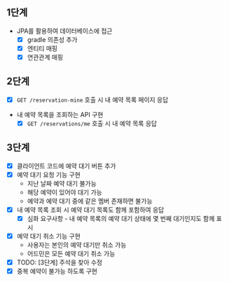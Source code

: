 ## 1단계

- JPA를 활용하여 데이터베이스에 접근
    - [x] gradle 의존성 추가
    - [x] 엔티티 매핑
    - [x] 연관관계 매핑

## 2단계

- [x] `GET /reservation-mine` 호출 시 내 예약 목록 페이지 응답
- 내 예약 목록을 조회하는 API 구현
    - [x] `GET /reservations/me` 호출 시 내 예약 목록 응답  

## 3단계

- [x] 클라이언트 코드에 예약 대기 버튼 추가
- [x] 예약 대기 요청 기능 구현
  - 지난 날짜 예약 대기 불가능
  - 해당 예약이 있어야 대기 가능
  - 예약과 예약 대기 중에 같은 멤버 존재하면 불가능
- [x] 내 예약 목록 조회 시 예약 대기 목록도 함께 포함하여 응답
  - [x] 심화 요구사항 - 내 예약 목록의 예약 대기 상태에 몇 번째 대기인지도 함께 표시
- [x] 예약 대기 취소 기능 구현 
  - 사용자는 본인의 예약 대기만 취소 가능
  - 어드민은 모든 예약 대기 취소 가능
- [x] TODO: [3단계] 주석을 찾아 수정
- [x] 중복 예약이 불가능 하도록 구현
